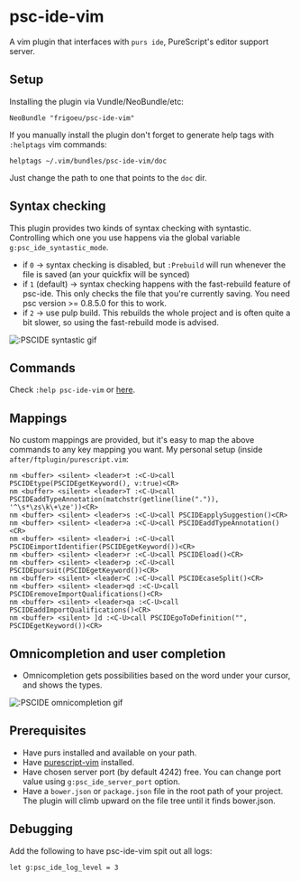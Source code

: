 # psc-ide-vim
A vim plugin that interfaces with `purs ide`, PureScript's editor support
server.

## Setup
Installing the plugin via Vundle/NeoBundle/etc:

`NeoBundle "frigoeu/psc-ide-vim"`

If you manually install the plugin don't forget to generate help tags with
`:helptags` vim commands:
```
helptags ~/.vim/bundles/psc-ide-vim/doc
```
Just change the path to one that points to the `doc` dir.

## Syntax checking
This plugin provides two kinds of syntax checking with syntastic. Controlling
which one you use happens via the global variable `g:psc_ide_syntastic_mode`.

- if `0` -> syntax checking is disabled, but `:Prebuild` will run whenever the
  file is saved (an your quickfix will be synced) 
- if `1` (default) -> syntax checking happens with the fast-rebuild feature of
  psc-ide. This only checks the file that you're currently saving. You need psc
  version >= 0.8.5.0 for this to work.
- if `2` -> use pulp build. This rebuilds the whole project and is often quite
  a bit slower, so using the fast-rebuild mode is advised.

![:PSCIDE syntastic gif](http://frigoeu.github.io/gifs/syntastic.gif)

## Commands 

Check `:help psc-ide-vim` or
[here](https://github.com/FrigoEU/psc-ide-vim/blob/master/doc/psc-ide-vim.txt).

## Mappings
No custom mappings are provided, but it's easy to map the above commands to any
key mapping you want. My personal setup (inside
`after/ftplugin/purescript.vim`:

```
nm <buffer> <silent> <leader>t :<C-U>call PSCIDEtype(PSCIDEgetKeyword(), v:true)<CR>
nm <buffer> <silent> <leader>T :<C-U>call PSCIDEaddTypeAnnotation(matchstr(getline(line(".")), '^\s*\zs\k\+\ze'))<CR>
nm <buffer> <silent> <leader>s :<C-U>call PSCIDEapplySuggestion()<CR>
nm <buffer> <silent> <leader>a :<C-U>call PSCIDEaddTypeAnnotation()<CR>
nm <buffer> <silent> <leader>i :<C-U>call PSCIDEimportIdentifier(PSCIDEgetKeyword())<CR>
nm <buffer> <silent> <leader>r :<C-U>call PSCIDEload()<CR>
nm <buffer> <silent> <leader>p :<C-U>call PSCIDEpursuit(PSCIDEgetKeyword())<CR>
nm <buffer> <silent> <leader>C :<C-U>call PSCIDEcaseSplit()<CR>
nm <buffer> <silent> <leader>qd :<C-U>call PSCIDEremoveImportQualifications()<CR>
nm <buffer> <silent> <leader>qa :<C-U>call PSCIDEaddImportQualifications()<CR>
nm <buffer> <silent> ]d :<C-U>call PSCIDEgoToDefinition("", PSCIDEgetKeyword())<CR>
```

## Omnicompletion and user completion
* Omnicompletion gets possibilities based on the word under your cursor, and shows the types.

![:PSCIDE omnicompletion gif](http://frigoeu.github.io/gifs/omnicompletion.gif)

## Prerequisites
* Have purs installed and available on your path.
* Have [purescript-vim](https://github.com/raichoo/purescript-vim) installed.
* Have chosen server port (by default 4242) free. You can change port value
  using `g:psc_ide_server_port` option.
* Have a `bower.json` or `package.json`  file in the root path of your project.
  The plugin will climb upward on the file tree until it finds bower.json.

## Debugging
Add the following to have psc-ide-vim spit out all logs:
```
let g:psc_ide_log_level = 3
```
